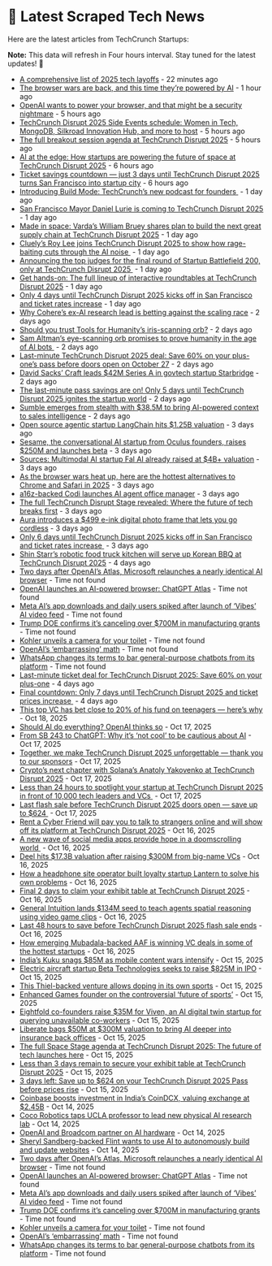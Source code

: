 
# 📰 Latest Scraped Tech News

Here are the latest articles from TechCrunch Startups:

**Note:** This data will refresh in Four hours interval. Stay tuned for the latest updates! 🔄
- [A comprehensive list of 2025 tech layoffs](https://techcrunch.com/2025/10/24/tech-layoffs-2025-list/) - 22 minutes ago
- [The browser wars are back, and this time they’re powered by AI](https://techcrunch.com/video/the-browser-wars-are-back-and-this-time-theyre-powered-by-ai/) - 1 hour ago
- [OpenAI wants to power your browser, and that might be a security nightmare](https://techcrunch.com/podcast/openai-wants-to-power-your-browser-and-that-might-be-a-security-nightmare/) - 5 hours ago
- [TechCrunch Disrupt 2025 Side Events schedule: Women in Tech, MongoDB, Silkroad Innovation Hub, and more to host](https://techcrunch.com/2025/10/24/techcrunch-disrupt-2025-side-events-schedule-women-in-tech-mongodb-silkroad-innovation-hub-and-more-to-host/) - 5 hours ago
- [The full breakout session agenda at TechCrunch Disrupt 2025](https://techcrunch.com/2025/10/24/techcrunch-disrupt-2025-breakout-sessions/) - 5 hours ago
- [AI at the edge: How startups are powering the future of space at TechCrunch Disrupt 2025](https://techcrunch.com/2025/10/24/ai-at-the-edge-how-startups-are-powering-the-future-of-space-at-techcrunch-disrupt-2025/) - 6 hours ago
- [Ticket savings countdown — just 3 days until TechCrunch Disrupt 2025 turns San Francisco into startup city](https://techcrunch.com/2025/10/24/ticket-savings-countdown-just-3-days-until-techcrunch-disrupt-2025-turns-san-francisco-into-startup-city/) - 6 hours ago
- [Introducing Build Mode: TechCrunch’s new podcast for founders ](https://techcrunch.com/2025/10/23/introducing-build-mode-techcrunchs-new-podcast-for-founders/) - 1 day ago
- [San Francisco Mayor Daniel Lurie is coming to TechCrunch Disrupt 2025](https://techcrunch.com/2025/10/23/san-francisco-mayor-daniel-lurie-is-coming-to-techcrunch-disrupt-2025/) - 1 day ago
- [Made in space: Varda’s William Bruey shares plan to build the next great supply chain at TechCrunch Disrupt 2025](https://techcrunch.com/2025/10/23/made-in-space-vardas-william-bruey-shares-plan-to-build-the-next-great-supply-chain-at-techcrunch-disrupt-2025/) - 1 day ago
- [Cluely’s Roy Lee joins TechCrunch Disrupt 2025 to show how rage-baiting cuts through the AI noise ](https://techcrunch.com/2025/10/23/cluelys-roy-lee-joins-techcrunch-disrupt-2025-to-show-how-rage-baiting-cuts-through-the-ai-noise/) - 1 day ago
- [Announcing the top judges for the final round of Startup Battlefield 200, only at TechCrunch Disrupt 2025 ](https://techcrunch.com/2025/10/23/announcing-the-top-judges-for-the-final-round-of-startup-battlefield-200-only-at-techcrunch-disrupt-2025/) - 1 day ago
- [Get hands-on: The full lineup of interactive roundtables at TechCrunch Disrupt 2025](https://techcrunch.com/2025/10/23/get-hands-on-the-full-techcrunch-disrupt-2025-roundtable-agenda/) - 1 day ago
- [Only 4 days until TechCrunch Disrupt 2025 kicks off in San Francisco and ticket rates increase](https://techcrunch.com/2025/10/23/only-4-days-until-techcrunch-disrupt-2025-kicks-off-in-san-francisco-and-ticket-rates-increase/) - 1 day ago
- [Why Cohere’s ex-AI research lead is betting against the scaling race](https://techcrunch.com/2025/10/22/why-coheres-ex-ai-research-lead-is-betting-against-the-scaling-race/) - 2 days ago
- [Should you trust Tools for Humanity’s iris-scanning orb?](https://techcrunch.com/video/should-you-trust-tools-for-humanitys-iris-scanning-orb/) - 2 days ago
- [Sam Altman’s eye-scanning orb promises to prove humanity in the age of AI bots ](https://techcrunch.com/podcast/sam-altmans-eye-scanning-orb-promises-to-prove-humanity-in-the-age-of-ai-bots/) - 2 days ago
- [Last-minute TechCrunch Disrupt 2025 deal: Save 60% on your plus-one’s pass before doors open on October 27](https://techcrunch.com/2025/10/22/last-minute-techcrunch-disrupt-2025-deal-save-60-on-your-plus-ones-pass-before-doors-open-on-oct-27/) - 2 days ago
- [David Sacks’ Craft leads $42M Series A in govtech startup Starbridge](https://techcrunch.com/2025/10/22/david-sacks-craft-leads-42-million-series-a-in-govtech-startup-starbridge/) - 2 days ago
- [The last-minute pass savings are on! Only 5 days until TechCrunch Disrupt 2025 ignites the startup world](https://techcrunch.com/2025/10/22/the-last-minute-pass-savings-are-on-only-5-days-until-techcrunch-disrupt-2025-ignites-the-startup-world/) - 2 days ago
- [Sumble emerges from stealth with $38.5M to bring AI-powered context to sales intelligence](https://techcrunch.com/2025/10/22/sumble-emerges-from-stealth-with-38-5m-to-bring-ai-powered-context-to-sales-intelligence/) - 2 days ago
- [Open source agentic startup LangChain hits $1.25B valuation](https://techcrunch.com/2025/10/21/open-source-agentic-startup-langchain-hits-1-25b-valuation/) - 3 days ago
- [Sesame, the conversational AI startup from Oculus founders, raises $250M and launches beta](https://techcrunch.com/2025/10/21/sesame-the-conversational-ai-startup-from-oculus-founders-raises-250m-and-launches-beta/) - 3 days ago
- [Sources: Multimodal AI startup Fal AI already raised at $4B+ valuation](https://techcrunch.com/2025/10/21/sources-multimodal-ai-startup-fal-ai-already-raised-at-4b-valuation/) - 3 days ago
- [As the browser wars heat up, here are the hottest alternatives to Chrome and Safari in 2025](https://techcrunch.com/2025/10/21/as-the-browser-wars-heat-up-here-are-the-hottest-alternatives-to-chrome-and-safari-in-2025/) - 3 days ago
- [a16z-backed Codi launches AI agent office manager](https://techcrunch.com/2025/10/21/a16z-backed-codi-launches-ai-agent-office-manager/) - 3 days ago
- [The full TechCrunch Disrupt Stage revealed: Where the future of tech breaks first](https://techcrunch.com/2025/10/21/the-full-techcrunch-disrupt-stage-revealed-where-the-future-of-tech-breaks-first/) - 3 days ago
- [Aura introduces a $499 e-ink digital photo frame that lets you go cordless](https://techcrunch.com/2025/10/21/aura-introduces-a-499-e-ink-digital-photo-frame-that-lets-you-go-cordless/) - 3 days ago
- [Only 6 days until TechCrunch Disrupt 2025 kicks off in San Francisco and ticket rates increase ](https://techcrunch.com/2025/10/21/only-6-days-until-techcrunch-disrupt-2025-kicks-off-in-san-francisco-and-ticket-rates-increase/) - 3 days ago
- [Shin Starr’s robotic food truck kitchen will serve up Korean BBQ at TechCrunch Disrupt 2025](https://techcrunch.com/2025/10/20/shin-starrs-robotic-food-truck-kitchen-will-serve-up-korean-bbq-at-techcrunch-disrupt-2025/) - 4 days ago
- [Two days after OpenAI’s Atlas, Microsoft relaunches a nearly identical AI browser](https://techcrunch.com/2025/10/23/two-days-after-openais-atlas-microsoft-launches-a-nearly-identical-ai-browser/) - Time not found
- [OpenAI launches an AI-powered browser: ChatGPT Atlas](https://techcrunch.com/2025/10/21/openai-launches-an-ai-powered-browser-chatgpt-atlas/) - Time not found
- [Meta AI’s app downloads and daily users spiked after launch of ‘Vibes’ AI video feed](https://techcrunch.com/2025/10/20/meta-ais-app-downloads-and-daily-users-spiked-after-launch-of-vibes-ai-video-feed/) - Time not found
- [Trump DOE confirms it’s canceling over $700M in manufacturing grants](https://techcrunch.com/2025/10/20/trump-doe-confirms-its-canceling-over-700m-in-manufacturing-grants/) - Time not found
- [Kohler unveils a camera for your toilet](https://techcrunch.com/2025/10/19/kohler-unveils-a-camera-for-your-toilet/) - Time not found
- [OpenAI’s ‘embarrassing’ math](https://techcrunch.com/2025/10/19/openais-embarrassing-math/) - Time not found
- [WhatsApp changes its terms to bar general-purpose chatbots from its platform](https://techcrunch.com/2025/10/18/whatssapp-changes-its-terms-to-bar-general-purpose-chatbots-from-its-platform/) - Time not found
- [Last-minute ticket deal for TechCrunch Disrupt 2025: Save 60% on your plus-one](https://techcrunch.com/2025/10/20/last-minute-ticket-deal-for-techcrunch-disrupt-2025-save-60-on-your-plus-one/) - 4 days ago
- [Final countdown: Only 7 days until TechCrunch Disrupt 2025 and ticket prices increase ](https://techcrunch.com/2025/10/20/final-countdown-only-7-days-until-techcrunch-disrupt-2025-and-ticket-prices-increase/) - 4 days ago
- [This top VC has bet close to 20% of his fund on teenagers — here’s why](https://techcrunch.com/2025/10/18/this-top-vc-bet-close-to-20-of-his-fund-on-teenagers-heres-why/) - Oct 18, 2025
- [Should AI do everything? OpenAI thinks so](https://techcrunch.com/video/should-ai-do-everything-openai-thinks-so/) - Oct 17, 2025
- [From SB 243 to ChatGPT: Why it’s ‘not cool’ to be cautious about AI](https://techcrunch.com/podcast/from-sb-243-to-chatgpt-why-its-not-cool-to-be-cautious-about-ai/) - Oct 17, 2025
- [Together, we make TechCrunch Disrupt 2025 unforgettable — thank you to our sponsors](https://techcrunch.com/2025/10/17/together-we-make-disrupt-unforgettable-thank-you-to-our-sponsors/) - Oct 17, 2025
- [Crypto’s next chapter with Solana’s Anatoly Yakovenko at TechCrunch Disrupt 2025](https://techcrunch.com/2025/10/17/cryptos-next-chapter-with-solanas-anatoly-yakovenko-at-techcrunch-disrupt-2025/) - Oct 17, 2025
- [Less than 24 hours to spotlight your startup at TechCrunch Disrupt 2025 in front of 10,000 tech leaders and VCs ](https://techcrunch.com/2025/10/17/less-than-24-hours-to-spotlight-your-startup-at-techcrunch-disrupt-2025-in-front-of-10000-tech-leaders-and-vcs/) - Oct 17, 2025
- [Last flash sale before TechCrunch Disrupt 2025 doors open — save up to $624 ](https://techcrunch.com/2025/10/17/last-flash-sale-before-techcrunch-disrupt-2025-doors-open-save-up-to-624/) - Oct 17, 2025
- [Rent a Cyber Friend will pay you to talk to strangers online and will show off its platform at TechCrunch Disrupt 2025](https://techcrunch.com/2025/10/16/rent-a-cyber-friend-will-pay-you-to-talk-to-strangers-online-and-will-show-off-its-platform-at-techcrunch-disrupt-2025/) - Oct 16, 2025
- [A new wave of social media apps provide hope in a doomscrolling world ](https://techcrunch.com/2025/10/16/a-new-wave-of-social-media-apps-provide-hope-in-a-doomscrolling-world/) - Oct 16, 2025
- [Deel hits $17.3B valuation after raising $300M from big-name VCs](https://techcrunch.com/2025/10/16/deel-hits-17-3b-valuation-after-raising-300m-from-big-name-vcs/) - Oct 16, 2025
- [How a headphone site operator built loyalty startup Lantern to solve his own problems](https://techcrunch.com/2025/10/16/how-a-headphone-site-operator-built-loyalty-startup-lantern-to-solve-his-own-problems/) - Oct 16, 2025
- [Final 2 days to claim your exhibit table at TechCrunch Disrupt 2025](https://techcrunch.com/2025/10/16/final-2-days-to-claim-your-exhibit-table-at-techcrunch-disrupt-2025/) - Oct 16, 2025
- [General Intuition lands $134M seed to teach agents spatial reasoning using video game clips](https://techcrunch.com/2025/10/16/general-intuition-lands-134m-seed-to-teach-agents-spatial-reasoning-using-video-game-clips/) - Oct 16, 2025
- [Last 48 hours to save before TechCrunch Disrupt 2025 flash sale ends](https://techcrunch.com/2025/10/16/only-48-hours-left-to-save-before-the-techcrunch-disrupt-2025-flash-sale-ends/) - Oct 16, 2025
- [How emerging Mubadala-backed AAF is winning VC deals in some of the hottest startups](https://techcrunch.com/2025/10/16/how-tiny-mubadala-backed-aaf-is-winning-vc-deals-in-some-of-the-hottest-startups/) - Oct 16, 2025
- [India’s Kuku snags $85M as mobile content wars intensify](https://techcrunch.com/2025/10/15/indias-kuku-snags-85m-as-mobile-content-wars-intensify/) - Oct 15, 2025
- [Electric aircraft startup Beta Technologies seeks to raise $825M in IPO](https://techcrunch.com/2025/10/15/electric-aircraft-startup-beta-technologies-seeks-to-raise-825m-in-ipo/) - Oct 15, 2025
- [This Thiel-backed venture allows doping in its own sports](https://techcrunch.com/video/this-thiel-backed-venture-allows-doping-in-its-own-sports/) - Oct 15, 2025
- [Enhanced Games founder on the controversial ‘future of sports’](https://techcrunch.com/podcast/enhanced-games-founder-on-the-controversial-future-of-sports/) - Oct 15, 2025
- [Eightfold co-founders raise $35M for Viven, an AI digital twin startup for querying unavailable co-workers](https://techcrunch.com/2025/10/15/eightfold-co-founders-raise-35m-for-viven-an-ai-digital-twin-startup-for-querying-unavailable-coworkers/) - Oct 15, 2025
- [Liberate bags $50M at $300M valuation to bring AI deeper into insurance back offices](https://techcrunch.com/2025/10/15/liberate-bags-50m-at-300m-valuation-to-bring-ai-deeper-into-insurance-back-offices/) - Oct 15, 2025
- [The full Space Stage agenda at TechCrunch Disrupt 2025: The future of tech launches here](https://techcrunch.com/2025/10/15/the-full-space-stage-at-techcrunch-disrupt-2025-the-future-of-tech-launches-here/) - Oct 15, 2025
- [Less than 3 days remain to secure your exhibit table at TechCrunch Disrupt 2025](https://techcrunch.com/2025/10/15/less-than-3-days-remain-to-secure-your-exhibit-table-at-techcrunch-disrupt-2025/) - Oct 15, 2025
- [3 days left: Save up to $624 on your TechCrunch Disrupt 2025 Pass before prices rise](https://techcrunch.com/2025/10/15/3-days-left-save-up-to-624-on-your-techcrunch-disrupt-2025-pass-before-prices-rise/) - Oct 15, 2025
- [Coinbase boosts investment in India’s CoinDCX, valuing exchange at $2.45B](https://techcrunch.com/2025/10/14/coinbase-boosts-investment-in-indias-coindcx-valuing-exchange-at-2-45b/) - Oct 14, 2025
- [Coco Robotics taps UCLA professor to lead new physical AI research lab](https://techcrunch.com/2025/10/14/coco-robotics-taps-ucla-professor-to-lead-new-physical-ai-research-lab/) - Oct 14, 2025
- [OpenAI and Broadcom partner on AI hardware](https://techcrunch.com/2025/10/14/openai-and-broadcom-partner-on-ai-hardware/) - Oct 14, 2025
- [Sheryl Sandberg-backed Flint wants to use AI to autonomously build and update websites](https://techcrunch.com/2025/10/14/sheryl-sandberg-backed-flint-wants-to-use-ai-to-autonomously-build-and-update-websites/) - Oct 14, 2025
- [Two days after OpenAI’s Atlas, Microsoft relaunches a nearly identical AI browser](https://techcrunch.com/2025/10/23/two-days-after-openais-atlas-microsoft-launches-a-nearly-identical-ai-browser/) - Time not found
- [OpenAI launches an AI-powered browser: ChatGPT Atlas](https://techcrunch.com/2025/10/21/openai-launches-an-ai-powered-browser-chatgpt-atlas/) - Time not found
- [Meta AI’s app downloads and daily users spiked after launch of ‘Vibes’ AI video feed](https://techcrunch.com/2025/10/20/meta-ais-app-downloads-and-daily-users-spiked-after-launch-of-vibes-ai-video-feed/) - Time not found
- [Trump DOE confirms it’s canceling over $700M in manufacturing grants](https://techcrunch.com/2025/10/20/trump-doe-confirms-its-canceling-over-700m-in-manufacturing-grants/) - Time not found
- [Kohler unveils a camera for your toilet](https://techcrunch.com/2025/10/19/kohler-unveils-a-camera-for-your-toilet/) - Time not found
- [OpenAI’s ‘embarrassing’ math](https://techcrunch.com/2025/10/19/openais-embarrassing-math/) - Time not found
- [WhatsApp changes its terms to bar general-purpose chatbots from its platform](https://techcrunch.com/2025/10/18/whatssapp-changes-its-terms-to-bar-general-purpose-chatbots-from-its-platform/) - Time not found
